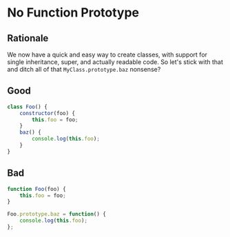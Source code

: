 # No Function Prototype

## Rationale

We now have a quick and easy way to create classes, with support for single inheritance, super, and actually readable code. So let's stick with that and ditch all of that `MyClass.prototype.baz` nonsense?

## Good

```javascript
class Foo() {
    constructor(foo) {
        this.foo = foo;
    }
    baz() {
        console.log(this.foo);
    }
}
```

## Bad

```javascript
function Foo(foo) {
    this.foo = foo;
}

Foo.prototype.baz = function() {
    console.log(this.foo);
};
```
